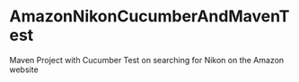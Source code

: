 # AmazonNikonCucumberAndMavenTest
Maven Project with Cucumber Test on searching for Nikon on the Amazon website
